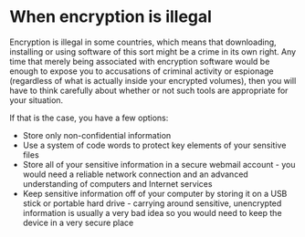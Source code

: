 [Title]: # (When encryption is illegal)
[Difficulty]: # (Advanced)
[Order]: # (4)

# When encryption is illegal

Encryption is illegal in some countries, which means that downloading, installing or using software of this sort might be a crime in its own right. Any time that merely being associated with encryption software would be enough to expose you to accusations of criminal activity or espionage (regardless of what is actually inside your encrypted volumes), then you will have to think carefully about whether or not such tools are appropriate for your situation.

If that is the case, you have a few options:

*   Store only non-confidential information
*   Use a system of code words to protect key elements of your sensitive files
*   Store all of your sensitive information in a secure webmail account - you would need a reliable network connection and an advanced understanding of computers and Internet services
*   Keep sensitive information off of your computer by storing it on a USB stick or portable hard drive - carrying around sensitive, unencrypted information is usually a very bad idea so you would need to keep the device in a very secure place